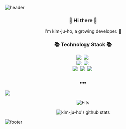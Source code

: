 ![header](https://capsule-render.vercel.app/api?type=waving&color=random&height=170&section=header&text=kim-ju-ho&fontColor=white&fontAlignX=45&fontAlignY=65&fontSize=100)


<h3 align="center"> 👋 Hi there 👋 </h3>
<p align="center">
I'm kim-ju-ho, a growing developer. 🌱 <br>
</p>
<h3 align="center">📚 Technology Stack 📚</h3>
<p align="center">
  <img src="https://img.shields.io/badge/-Java-orange"/>&nbsp
  <img src="https://img.shields.io/badge/-JavaScript-yellow"/>&nbsp
  <br>
  <img src="https://img.shields.io/badge/-SpringBoot-brightgreen"/>&nbsp
  <img src="https://img.shields.io/badge/-JPA-brightgreen"/>&nbsp

  <br>
  <img src="https://img.shields.io/badge/-MySQL-navy"/>&nbsp
  <img src="https://img.shields.io/badge/-AWS-black"/>&nbsp
  <img src="https://img.shields.io/badge/-Git-black"/>&nbsp
</p>

<h3 align="center">•••</h3>

<!-- <p align="center">
  <a href=""><img src="https://img.shields.io/badge/Tech%20Blog-262626?style=flat-square&logo=D-Wave Systems&logoColor=white&link=https://newwisdom.tistory.com"/></a>&nbsp
 -->
  <a href=""><img src="https://img.shields.io/badge/Gmail-d14836?style=flat-square&logo=Gmail&logoColor=white&link=mailto:"/></a>
  
</p>

<div align=center>

![Hits](https://hits.seeyoufarm.com/api/count/incr/badge.svg?url=https%3A%2F%2Fgithub.com%2Fduhanmo&count_bg=%2379C83D&title_bg=%23555555&icon=&icon_color=%23E7E7E7&title=hits&edge_flat=false)
  
![kim-ju-ho's github stats](https://github-readme-stats.vercel.app/api?username=kim-ju-ho&show_icons=true&theme=merko)

</div>

![footer](https://capsule-render.vercel.app/api?type=slice&color=EFDC05&height=100&section=footer)

